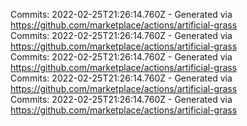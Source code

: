 Commits: 2022-02-25T21:26:14.760Z - Generated via https://github.com/marketplace/actions/artificial-grass
<br>
Commits: 2022-02-25T21:26:14.760Z - Generated via https://github.com/marketplace/actions/artificial-grass
<br>
Commits: 2022-02-25T21:26:14.760Z - Generated via https://github.com/marketplace/actions/artificial-grass
<br>
Commits: 2022-02-25T21:26:14.760Z - Generated via https://github.com/marketplace/actions/artificial-grass
<br>
Commits: 2022-02-25T21:26:14.760Z - Generated via https://github.com/marketplace/actions/artificial-grass
<br>
